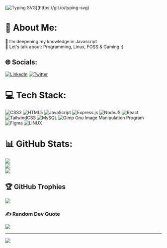 [![Typing SVG](https://readme-typing-svg.demolab.com?font=Fira+Code&weight=600&size=30&duration=3000&pause=1000&color=045000&width=435&lines=Sveiki!;Welcome!;Willkommen!;Salut!;Bienvenido!)](https://git.io/typing-svg)

# 💫 About Me:
🌱 I’m deepening my knowledge in Javascript <br>💬 Let's talk about: Programming, Linux, FOSS & Gaming :) 


## 🌐 Socials:
[![LinkedIn](https://img.shields.io/badge/LinkedIn-%230077B5.svg?logo=linkedin&logoColor=white)](https://linkedin.com/in/tautzuk) [![Twitter](https://img.shields.io/badge/Twitter-%231DA1F2.svg?logo=Twitter&logoColor=white)](https://twitter.com/tautzuk) 

# 💻 Tech Stack:
![CSS3](https://img.shields.io/badge/css3-%231572B6.svg?style=for-the-badge&logo=css3&logoColor=white) ![HTML5](https://img.shields.io/badge/html5-%23E34F26.svg?style=for-the-badge&logo=html5&logoColor=white) ![JavaScript](https://img.shields.io/badge/javascript-%23323330.svg?style=for-the-badge&logo=javascript&logoColor=%23F7DF1E) ![Express.js](https://img.shields.io/badge/express.js-%23404d59.svg?style=for-the-badge&logo=express&logoColor=%2361DAFB) ![NodeJS](https://img.shields.io/badge/node.js-6DA55F?style=for-the-badge&logo=node.js&logoColor=white) ![React](https://img.shields.io/badge/react-%2320232a.svg?style=for-the-badge&logo=react&logoColor=%2361DAFB) ![TailwindCSS](https://img.shields.io/badge/tailwindcss-%2338B2AC.svg?style=for-the-badge&logo=tailwind-css&logoColor=white) ![MySQL](https://img.shields.io/badge/mysql-%2300f.svg?style=for-the-badge&logo=mysql&logoColor=white) ![Gimp Gnu Image Manipulation Program](https://img.shields.io/badge/Gimp-657D8B?style=for-the-badge&logo=gimp&logoColor=FFFFFF) 	![Figma](https://img.shields.io/badge/figma-%23F24E1E.svg?style=for-the-badge&logo=figma&logoColor=white) ![LINUX](https://img.shields.io/badge/Linux-FCC624?style=for-the-badge&logo=linux&logoColor=black)


# 📊 GitHub Stats:
![](https://github-readme-stats.vercel.app/api?username=Zukauskas&theme=dracula&hide_border=false&include_all_commits=false&count_private=false)<br/>
![](https://github-readme-streak-stats.herokuapp.com/?user=Zukauskas&theme=dracula&hide_border=false)<br/>
![](https://github-readme-stats.vercel.app/api/top-langs/?username=Zukauskas&theme=dracula&hide_border=false&include_all_commits=false&count_private=false&layout=compact)

## 🏆 GitHub Trophies
![](https://github-profile-trophy.vercel.app/?username=Zukauskas&theme=dracula&no-frame=false&no-bg=true&margin-w=4)

### ✍️ Random Dev Quote
![](https://quotes-github-readme.vercel.app/api?type=vetical&theme=tokyonight)

---
[![](https://visitcount.itsvg.in/api?id=Zukauskas&icon=2&color=8)](https://visitcount.itsvg.in)

<!-- Proudly created with GPRM ( https://gprm.itsvg.in ) -->

<!---
Zukauskas/Zukauskas is a ✨ special ✨ repository because its `README.md` (this file) appears on your GitHub profile.
You can click the Preview link to take a look at your changes.
--->
